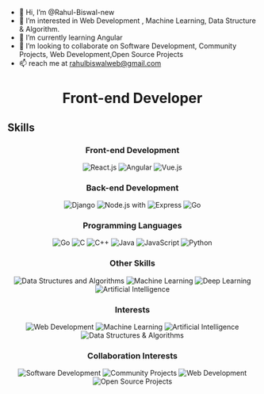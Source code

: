 - 👋 Hi, I’m @Rahul-Biswal-new
- 👀 I’m interested in Web Development , Machine Learning, Data Structure & Algorithm.
- 🌱 I’m currently learning Angular
- 💞️ I’m looking to collaborate on Software Development, Community Projects, Web Development,Open Source Projects
- 📫 reach me at rahulbiswalweb@gmail.com


<!---
Rahul-Biswal-new/Rahul-Biswal-new is a ✨ special ✨ repository because its `README.md` (this file) appears on your GitHub profile.
You can click the Preview link to take a look at your changes.
--->
<div align="center">

# Front-end Developer

</div>

## Skills

<div align="center">

### Front-end Development
![React.js](https://img.shields.io/badge/-React.js-61DAFB?logo=react&logoColor=white&style=flat-square)
![Angular](https://img.shields.io/badge/-Angular-DD0031?logo=angular&logoColor=white&style=flat-square)
![Vue.js](https://img.shields.io/badge/-Vue.js-4FC08D?logo=vue.js&logoColor=white&style=flat-square)

### Back-end Development
![Django](https://img.shields.io/badge/-Django-092E20?logo=django&logoColor=white&style=flat-square)
![Node.js](https://img.shields.io/badge/-Node.js-339933?logo=node.js&logoColor=white&style=flat-square) with ![Express](https://img.shields.io/badge/-Express-000000?logo=express&logoColor=white&style=flat-square)
![Go](https://img.shields.io/badge/-Go-00ADD8?logo=go&logoColor=white&style=flat-square)

### Programming Languages
![Go](https://img.shields.io/badge/-Go-00ADD8?logo=go&logoColor=white&style=flat-square)
![C](https://img.shields.io/badge/-C-00599C?logo=c&logoColor=white&style=flat-square)
![C++](https://img.shields.io/badge/-C++-00599C?logo=c%2B%2B&logoColor=white&style=flat-square)
![Java](https://img.shields.io/badge/-Java-007396?logo=java&logoColor=white&style=flat-square)
![JavaScript](https://img.shields.io/badge/-JavaScript-F7DF1E?logo=javascript&logoColor=black&style=flat-square)
![Python](https://img.shields.io/badge/-Python-3776AB?logo=python&logoColor=white&style=flat-square)

### Other Skills
![Data Structures and Algorithms](https://img.shields.io/badge/-Data%20Structures%20and%20Algorithms-FF6C37?style=flat-square)
![Machine Learning](https://img.shields.io/badge/-Machine%20Learning-FF6C37?style=flat-square)
![Deep Learning](https://img.shields.io/badge/-Deep%20Learning-FF6C37?style=flat-square)
![Artificial Intelligence](https://img.shields.io/badge/-Artificial%20Intelligence-FF6C37?style=flat-square)

### Interests
![Web Development](https://img.shields.io/badge/-Web%20Development-3498DB?style=flat-square)
![Machine Learning](https://img.shields.io/badge/-Machine%20Learning-3498DB?style=flat-square)
![Artificial Intelligence](https://img.shields.io/badge/-Artificial%20Intelligence-3498DB?style=flat-square)
![Data Structures & Algorithms](https://img.shields.io/badge/-Data%20Structures%20%26%20Algorithms-3498DB?style=flat-square)

### Collaboration Interests
![Software Development](https://img.shields.io/badge/-Software%20Development-FFA500?style=flat-square)
![Community Projects](https://img.shields.io/badge/-Community%20Projects-FFA500?style=flat-square)
![Web Development](https://img.shields.io/badge/-Web%20Development-FFA500?style=flat-square)
![Open Source Projects](https://img.shields.io/badge/-Open%20Source%20Projects-FFA500?style=flat-square)

</div>


